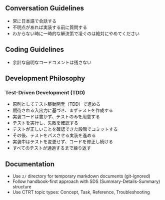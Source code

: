 ## Conversation Guidelines

- 常に日本語で会話する
- 不明点があれば実装する前に質問する
- わからない時に一時的な解決策で凌ぐのは絶対にやめてください

## Coding Guidelines

- 余計な自明なコードコメントは残さない

## Development Philosophy

### Test-Driven Development (TDD)

- 原則としてテスト駆動開発（TDD）で進める
- 期待される入出力に基づき、まずテストを作成する
- 実装コードは書かず、テストのみを用意する
- テストを実行し、失敗を確認する
- テストが正しいことを確認できた段階でコミットする
- その後、テストをパスさせる実装を進める
- 実装中はテストを変更せず、コードを修正し続ける
- すべてのテストが通過するまで繰り返す

## Documentation

- Use `z/` directory for temporary markdown documents (git-ignored)
- Follow handbook-first approach with SDS (Summary-Details-Summary) structure
- Use CTRT topic types: Concept, Task, Reference, Troubleshooting